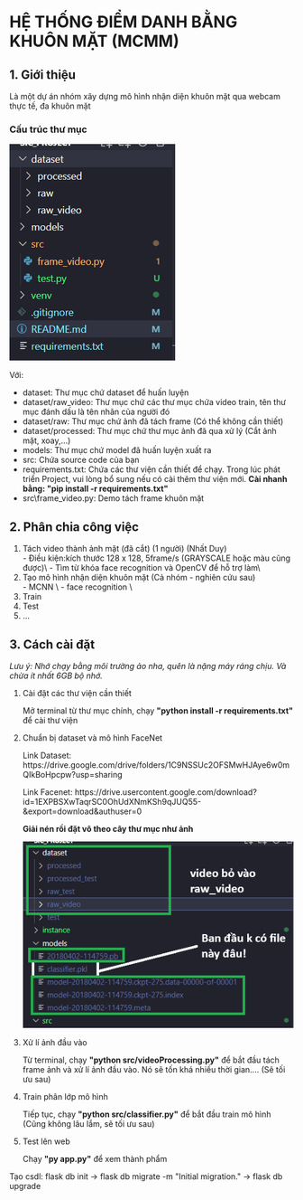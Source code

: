 <h1>HỆ THỐNG ĐIỂM DANH BẰNG KHUÔN MẶT (MCMM)</h1>
<h2>1. Giới thiệu</h2>
<p>Là một dự án nhóm xây dựng mô hình nhận diện khuôn mặt qua webcam thực tế, đa khuôn mặt</p>
<h3>Cấu trúc thư mục</h3>

![Image](/image.png)



Với:
<ul>
    <li>dataset: Thư mục chứ dataset để huấn luyện</li>
    <li>dataset/raw_video: Thư mục chứ các thư mục chứa video train, tên thư mục đánh dấu là tên nhãn của người đó</li>
    <li>dataset/raw: Thư mục chứ ảnh đã tách frame (Có thể không cần thiết)</li>
    <li>dataset/processed: Thư mục chứ thư mục ảnh đã qua xử lý (Cắt ảnh mặt, xoay,...)</li>
    <li>models: Thư mục chứ model đã huấn luyện xuất ra</li>
    <li>src: Chứa source code của bạn</li>
    <li>requirements.txt: Chứa các thư viện cần thiết để chạy. Trong lúc phát triển Project, vui lòng bổ sung nếu có cài thêm thư viện mới. <b>Cài nhanh bằng: "pip install -r requirements.txt"</b></li>
    <li>src\frame_video.py: Demo tách frame khuôn mặt</li>

</ul>

<h2>2. Phân chia công việc</h2>
<ol>
    <li>Tách video thành ảnh mặt (đã cắt) (1 người) (Nhất Duy)</li>
    - Điều kiện:kích thước 128 x 128, 5frame/s (GRAYSCALE hoặc màu cũng được)\
    - Tìm từ khóa face recognition và OpenCV để hỗ trợ làm\
    <li>Tạo mô hình nhận diện khuôn mặt (Cả nhóm - nghiên cứu sau)</li>
    - MCNN \
    - face recognition \
    <li>Train</li>
    <li>Test</li>
    <li>...</li>
</ol>


<h2>3. Cách cài đặt</h2>
<i>Lưu ý: Nhớ chạy bằng môi trường ảo nha, quên là nặng máy ráng chịu. Và chừa ít nhất 6GB bộ nhớ.</i>
<ol>
    <li>
    Cài đặt các thư viện cần thiết    
    <p>
    Mở terminal từ thư mục chính, chạy <b>"python install -r requirements.txt"</b> để cài thư viện
    </p>
    </li>    
    <li>
    Chuẩn bị dataset và mô hình FaceNet
    <p>Link Dataset: https://drive.google.com/drive/folders/1C9NSSUc2OFSMwHJAye6w0mQIkBoHpcpw?usp=sharing</p>
    <p>Link Facenet: https://drive.usercontent.google.com/download?id=1EXPBSXwTaqrSC0OhUdXNmKSh9qJUQ55-&export=download&authuser=0</p>
    <b>Giải nén rồi đặt vô theo cây thư mục như ảnh</b>
    
![Image](/image2.png)
    </li>
    <li>
    Xử lí ảnh đầu vào
    </p>
    Từ terminal, chạy <b>"python src/videoProcessing.py"</b> để bắt đầu tách frame ảnh và xử lí ảnh đầu vào. Nó sẽ tốn khá nhiều thời gian.... (Sẽ tối ưu sau)
    </p>
    </li>
    <li>
    Train phân lớp mô hình
    </p>
    Tiếp tục, chạy <b>"python src/classifier.py"</b> để bắt đầu train mô hình (Cũng không lâu lắm, sẽ tối ưu sau)
    </p>
    </li>
    <li>
    Test lên web
    </p>
    Chạy <b>"py app.py"</b> để xem thành phẩm
    </p>
    </li>
</ol>

<p>Tạo csdl: flask db init -> flask db migrate -m "Initial migration." -> flask db upgrade</p>
